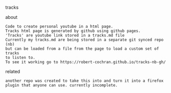 tracks

about

    Code to create personal youtube in a html page. 
    Tracks html page is generated by github using github pages.
    'Tracks' are youtube link stored in a tracks.md file
    Currently my tracks.md are being stored in a separate git synced repo (nb)
    but can be loaded from a file from the page to load a custom set of tracks
    to listen to.
    To see it working go to https://robert-cochran.github.io/tracks-nb-gh/
    
related
    
    another repo was created to take this into and turn it into a firefox
    plugin that anyone can use. currently incomplete.
